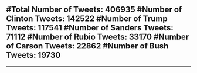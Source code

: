 #Total Number of Tweets: 406935 
#Number of Clinton Tweets: 142522
#Number of Trump Tweets: 117541
#Number of Sanders Tweets: 71112
#Number of Rubio Tweets: 33170
#Number of Carson Tweets: 22862
#Number of Bush Tweets: 19730
---
---
